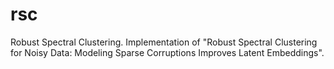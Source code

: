 # rsc
Robust Spectral Clustering. Implementation of "Robust Spectral Clustering for Noisy Data: Modeling Sparse Corruptions Improves Latent Embeddings".
